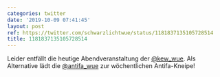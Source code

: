 ```yaml
---
categories: twitter
date: '2019-10-09 07:41:45'
layout: post
ref: https://twitter.com/schwarzlichtwue/status/1181837135105728514
title: 1181837135105728514
---
```

Leider entfällt die heutige Abendveranstaltung der [@kew_wue](https://twitter.com/kew_wue). Als Alternative lädt die [@antifa_wue](https://twitter.com/antifa_wue) zur wöchentlichen Antifa-Kneipe!